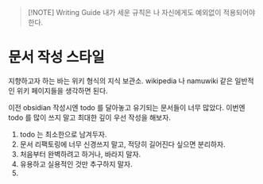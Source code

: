 

> [!NOTE] Writing Guide
> 내가 세운 규칙은 나 자신에게도 예외없이 적용되어야 한다. 

# 문서 작성 스타일

지향하고자 하는 바는 위키 형식의 지식 보관소. wikipedia 나 namuwiki 같은 일반적인 위키 페이지들을 생각하면 된다.

이전 obsidian 작성시엔 todo 를 달아놓고 유기되는 문서들이 너무 많았다. 이번엔 todo 를 많이 쓰지 말고 최대한 깊이 우선 작성을 해보자.


1. todo 는 최소한으로 남겨두자. 
2. 문서 리팩토링에 너무 신경쓰지 말고, 적당히 길어진다 싶으면 분리하자.
3. 처음부터 완벽하려고 하거나, 바라지 말자. 
4. 유용하고 실용적인 것만 추구하지 말자.
5. 
